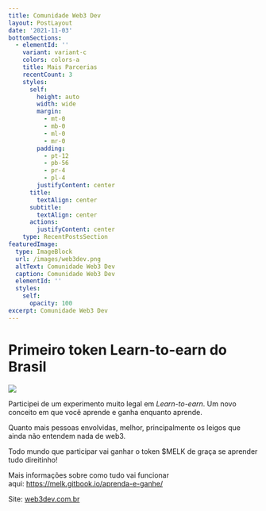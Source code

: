 ```yaml
---
title: Comunidade Web3 Dev
layout: PostLayout
date: '2021-11-03'
bottomSections:
  - elementId: ''
    variant: variant-c
    colors: colors-a
    title: Mais Parcerias
    recentCount: 3
    styles:
      self:
        height: auto
        width: wide
        margin:
          - mt-0
          - mb-0
          - ml-0
          - mr-0
        padding:
          - pt-12
          - pb-56
          - pr-4
          - pl-4
        justifyContent: center
      title:
        textAlign: center
      subtitle:
        textAlign: center
      actions:
        justifyContent: center
    type: RecentPostsSection
featuredImage:
  type: ImageBlock
  url: /images/web3dev.png
  altText: Comunidade Web3 Dev
  caption: Comunidade Web3 Dev
  elementId: ''
  styles:
    self:
      opacity: 100
excerpt: Comunidade Web3 Dev
---
```

# Primeiro token Learn-to-earn do Brasil

![](https://coflow.com.br/images/melkcoin.png)

Participei de um experimento muito legal em *Learn-to-earn*. Um novo conceito em que você aprende e ganha enquanto aprende.

Quanto mais pessoas envolvidas, melhor, principalmente os leigos que ainda não entendem nada de web3.

Todo mundo que participar vai ganhar o token $MELK de graça se aprender tudo direitinho!

Mais informações sobre como tudo vai funcionar aqui: <https://melk.gitbook.io/aprenda-e-ganhe/>

Site: [web3dev.com.br](https://www.web3dev.com.br/)

